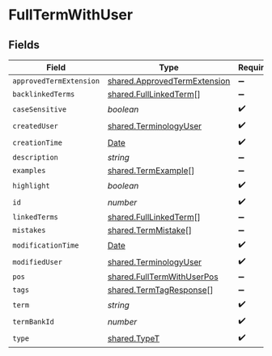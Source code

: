 # FullTermWithUser


## Fields

| Field                                                                                         | Type                                                                                          | Required                                                                                      | Description                                                                                   |
| --------------------------------------------------------------------------------------------- | --------------------------------------------------------------------------------------------- | --------------------------------------------------------------------------------------------- | --------------------------------------------------------------------------------------------- |
| `approvedTermExtension`                                                                       | [shared.ApprovedTermExtension](../../models/shared/approvedtermextension.md)                  | :heavy_minus_sign:                                                                            | N/A                                                                                           |
| `backlinkedTerms`                                                                             | [shared.FullLinkedTerm](../../models/shared/fulllinkedterm.md)[]                              | :heavy_minus_sign:                                                                            | N/A                                                                                           |
| `caseSensitive`                                                                               | *boolean*                                                                                     | :heavy_check_mark:                                                                            | N/A                                                                                           |
| `createdUser`                                                                                 | [shared.TerminologyUser](../../models/shared/terminologyuser.md)                              | :heavy_check_mark:                                                                            | N/A                                                                                           |
| `creationTime`                                                                                | [Date](https://developer.mozilla.org/en-US/docs/Web/JavaScript/Reference/Global_Objects/Date) | :heavy_check_mark:                                                                            | N/A                                                                                           |
| `description`                                                                                 | *string*                                                                                      | :heavy_minus_sign:                                                                            | N/A                                                                                           |
| `examples`                                                                                    | [shared.TermExample](../../models/shared/termexample.md)[]                                    | :heavy_minus_sign:                                                                            | N/A                                                                                           |
| `highlight`                                                                                   | *boolean*                                                                                     | :heavy_check_mark:                                                                            | N/A                                                                                           |
| `id`                                                                                          | *number*                                                                                      | :heavy_check_mark:                                                                            | N/A                                                                                           |
| `linkedTerms`                                                                                 | [shared.FullLinkedTerm](../../models/shared/fulllinkedterm.md)[]                              | :heavy_minus_sign:                                                                            | N/A                                                                                           |
| `mistakes`                                                                                    | [shared.TermMistake](../../models/shared/termmistake.md)[]                                    | :heavy_minus_sign:                                                                            | N/A                                                                                           |
| `modificationTime`                                                                            | [Date](https://developer.mozilla.org/en-US/docs/Web/JavaScript/Reference/Global_Objects/Date) | :heavy_check_mark:                                                                            | N/A                                                                                           |
| `modifiedUser`                                                                                | [shared.TerminologyUser](../../models/shared/terminologyuser.md)                              | :heavy_check_mark:                                                                            | N/A                                                                                           |
| `pos`                                                                                         | [shared.FullTermWithUserPos](../../models/shared/fulltermwithuserpos.md)                      | :heavy_minus_sign:                                                                            | N/A                                                                                           |
| `tags`                                                                                        | [shared.TermTagResponse](../../models/shared/termtagresponse.md)[]                            | :heavy_minus_sign:                                                                            | N/A                                                                                           |
| `term`                                                                                        | *string*                                                                                      | :heavy_check_mark:                                                                            | N/A                                                                                           |
| `termBankId`                                                                                  | *number*                                                                                      | :heavy_check_mark:                                                                            | N/A                                                                                           |
| `type`                                                                                        | [shared.TypeT](../../models/shared/typet.md)                                                  | :heavy_check_mark:                                                                            | N/A                                                                                           |